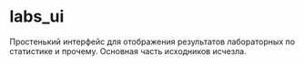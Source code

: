 # labs_ui
Простенький интерфейс для отображения результатов лабораторных по статистике и прочему. Основная часть исходников исчезла. 
